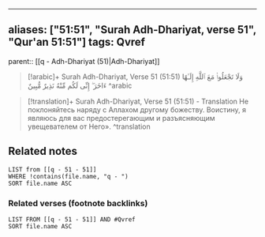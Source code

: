
---
aliases: ["51:51", "Surah Adh-Dhariyat, verse 51", "Qur'an 51:51"]
tags: Qvref
---

parent:: [[q - Adh-Dhariyat (51)|Adh-Dhariyat]]

> [!arabic]+ Surah Adh-Dhariyat, Verse 51 (51:51)
> <span class="quran-arabic">وَلَا تَجْعَلُوا۟ مَعَ ٱللَّهِ إِلَـٰهًا ءَاخَرَ ۖ إِنِّى لَكُم مِّنْهُ نَذِيرٌ مُّبِينٌ</span>
^arabic

> [!translation]+ Surah Adh-Dhariyat, Verse 51 (51:51) - Translation
> Не поклоняйтесь наряду с Аллахом другому божеству. Воистину, я являюсь для вас предостерегающим и разъясняющим увещевателем от Него».
^translation



## Related notes
```dataview
LIST from [[q - 51 - 51]]
WHERE !contains(file.name, "q - ")
SORT file.name ASC
```

### Related verses (footnote backlinks)
```dataview
LIST FROM [[q - 51 - 51]] AND #Qvref
SORT file.name ASC
```

